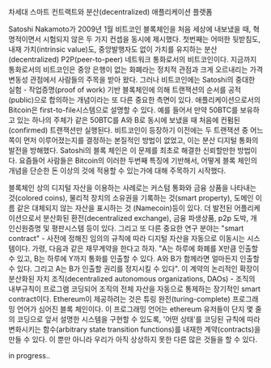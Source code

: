 차세대 스마트 컨트랙트와 분산(decentralized) 애플리케이션 플랫폼

Satoshi Nakamoto가 2009년 1월 비트코인 블록체인을 처음 세상에 내보냈을 때, 혁명적이면서 시험되지 않은 두 가지 컨셉을 동시에 제시했다. 첫번째는 어떠한 뒷받침도, 내재 가치(intrinsic value)도, 중앙발행자도 없이 가치를 유지하는 분산(decentralized) P2P(peer-to-peer) 네트워크 통화로서의 비트코인이다. 지금까지 통화로서의 비트코인은 중앙 은행이 없는 화폐라는 정치적 관점과 크게 오르내리는 가격변동성 관점에서 사람들의 주목을 받아 왔다. 그러나 비트코인에는 Satoshi의 중대한 실험 - 작업증명(proof of work) 기반 블록체인에 의해 트랜잭션의 순서를 공적(public)으로 합의하는 개념이라는 또 다른 중요한 측면이 있다. 애플리케이션으로서의 Bitcoin은 first-to-file시스템으로 설명할 수 있다. 예를 들어서 만약 50BTC를 보유하고 있는 하나의 주체가 같은 50BTC를 A와 B로 동시에 보냈을 때 처음에 컨펌된(confirmed) 트랜잭션만 실행된다. 비트코인이 등장하기 이전에는 두 트랜잭션 중 어느 쪽이 먼저 이루어졌는지를 결정하는 본질적인 방법이 없었고, 이는 분산 디지털 통화의 발전을 방해했다. Satoshi의 블록 체인은 이 문제를 최초로 해결한 신뢰할만한 방법이다. 요즘들어 사람들은 Bitcoin의 이러한 두번째 특징에 기반해서, 어떻게 블록 체인의 개념을 단순한 돈 이상의 것에 적용할 수 있는가에 대해 주목하기 시작했다.

블록체인 상의 디지털 자산을 이용하는 사례로는 커스텀 통화와 금융 상품을 나타내는 것(colored coins), 물리적 장치의 소유권을 기록하는 것(smart property), 도메인 이름 같은 대체되지 않는 자산을 표시하는 것 (Namecoin)등이 있다. 더 발전된 어플리케이션으로서 분산화된 환전(decentralized exchange), 금융 파생상품, p2p 도박, 개인신원증명 및 평판시스템 등이 있다. 그리고 또 다른 중요한 연구 분야는 "smart contract" - 사전에 정해진 임의의 규칙에 따라 디지털 자산을 자동으로 이동시는 시스템이다. 가령, 다음과 같은 재무계약을 한다고 하자. "A는 하루에 화폐를 X만큼 인출할 수 있고, B는 하루에 Y까지 통화를 인출할 수 있다. A와 B가 함께라면 얼마든지 인출할 수 있다. 그리고 A는 B가 인출할 권리를 정지시킬 수 있다". 이 계약의 논리적인 확장이 분산화된 자치 조직(decentralized autonomous organizations, DAOs) -  조직의 내부규칙이 프로그램 코딩되어 조직의 전체 자산을 자동으로 통제하는 장기적인 smart contract이다. Ethereum이 제공하려는 것은 튜링 완전(turing-complete) 프로그래밍 언어가 심어진 블록 체인이다. 이 프로그래밍 언어는 ethereum 유저들이 단지 몇 줄의 코딩으로 앞서 설명한 시스템을 구현할 수 있도록, '어떤 상태'를 코딩된 규칙에 따라 변화시키는 함수(arbitrary state transition functions)를 내재한 계약(contracts)을 만들 수 있다. 이 뿐만 아니라 우리가 아직 상상하지 못한 다른 많은 것들을 할 수 있다.

in progress..